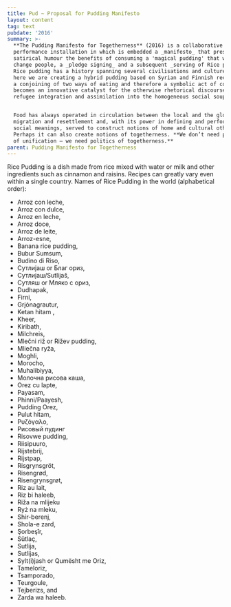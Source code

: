 ```yaml
---
title: Pud ~ Proposal for Pudding Manifesto
layout: content
tag: text
pubdate: '2016'
summary: >-
  **The Pudding Manifesto for Togetherness** (2016) is a collaborative
  performance installation in which is embedded a _manifesto_ that presents in
  satirical humour the benefits of consuming a 'magical pudding' that will
  change people, a _pledge signing_ and a subsequent _serving of Rice pudding_.
  Rice pudding has a history spanning several civilisations and culture, and
  here we are creating a hybrid pudding based on Syrian and Finnish recipes, as
  a conjoining of two ways of eating and therefore a symbolic act of consumption
  becomes an innovative catalyst for the otherwise rhetorical discourse on
  refugee integration and assimilation into the homogeneous social soup.


  Food has always operated in circulation between the local and the global,
  migration and resettlement and, with its power in defining and performing
  social meanings, served to construct notions of home and cultural otherness.
  Perhaps it can also create notions of togetherness. **We don’t need politics
  of unification – we need politics of togetherness.**
parent: Pudding Manifesto for Togetherness
---
```

Rice Pudding is a dish made from rice mixed with water or milk and other ingredients such as cinnamon and raisins. Recipes can greatly vary even within a single country. Names of Rice Pudding in the world (alphabetical order):

* Arroz con leche,
* Arroz con dulce,
* Arroz en leche,
* Arroz doce,
* Arroz de leite,
* Arroz-esne,
* Banana rice pudding,
* Bubur Sumsum,
* Budino di Riso,
* Сутлијаш or Благ ориз,
* Сутлијаш/Sutlijaš,
* Сутляш or Мляко с ориз,
* Dudhapak,
* Firni,
* Grjónagrautur,
* Ketan hitam ,
* Kheer,
* Kiribath,
* Milchreis,
* Mlečni riž or Rižev pudding,
* Mliečna ryža,
* Moghli,
* Morocho,
* Muhalibiyya,
* Молочна рисова каша,
* Orez cu lapte,
* Payasam,
* Phinni/Paayesh,
* Pudding Orez,
* Pulut hitam,
* Ρυζόγαλο,
* Рисовый пудинг
* Risovwe pudding,
* Riisipuuro,
* Rijstebrij,
* Rijstpap,
* Risgrynsgröt,
* Risengrød,
* Risengrynsgrøt,
* Riz au lait,
* Riz bi haleeb,
* Riža na mlijeku
* Ryż na mleku,
* Shir-berenj,
* Shola-e zard,
* Şorbeşîr,
* Sütlaç,
* Sutlija,
* Sutlijas,
* Sylt(i)jash or Qumësht me Oriz,
* Tameloriz,
* Tsamporado,
* Teurgoule,
* Tejberizs, and
* Zarda wa haleeb.
